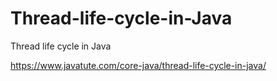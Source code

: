 # Thread-life-cycle-in-Java
Thread life cycle in Java

https://www.javatute.com/core-java/thread-life-cycle-in-java/
